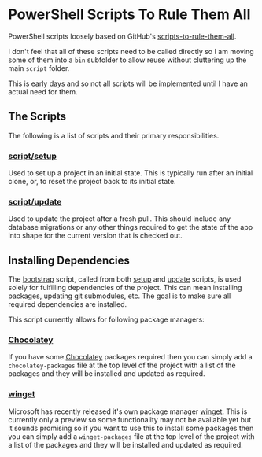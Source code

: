 # PowerShell Scripts To Rule Them All

PowerShell scripts loosely based on GitHub's
[scripts-to-rule-them-all](https://github.com/github/scripts-to-rule-them-all).

I don't feel that all of these scripts need to be called directly so I am moving some of them into a
`bin` subfolder to allow reuse without cluttering up the main `script` folder.

This is early days and so not all scripts will be implemented until I have an actual need for them.

## The Scripts

The following is a list of scripts and their primary responsibilities.

### [script/setup][setup]

Used to set up a project in an initial state.
This is typically run after an initial clone, or, to reset the project back to its initial state.

### [script/update][update]

Used to update the project after a fresh pull.
This should include any database migrations or any other things required to get the state of the
app into shape for the current version that is checked out.

## Installing Dependencies

The [bootstrap][bootstrap] script, called from both [setup][setup] and [update][update] scripts,
is used solely for fulfilling dependencies of the project.
This can mean installing packages, updating git submodules, etc.
The goal is to make sure all required dependencies are installed.

This script currently allows for following package managers:

### [Chocolatey](https://chocolatey.org/)

If you have some [Chocolatey](https://chocolatey.org/) packages required then you can simply add a
`chocolatey-packages` file at the top level of the project with a list of the packages and they
will be installed and updated as required.

### [winget](https://github.com/microsoft/winget-cli)

Microsoft has recently released it's own package manager
[winget](https://github.com/microsoft/winget-cli).
This is currently only a preview so some functionality may not be available yet but it sounds
promising so if you want to use this to install some packages then you can simply add a
`winget-packages` file at the top level of the project with a list of the packages and they will be
installed and updated as required.

[bootstrap]: script/bin/bootstrap.ps1
[setup]: script/setup.ps1
[test]: script/test.ps1
[update]: script/update.ps1
